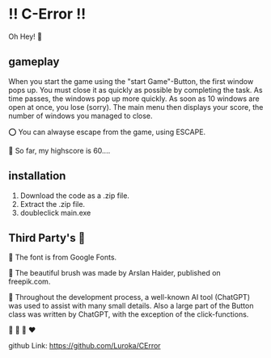 # :bangbang: C-Error :bangbang:

 
Oh Hey! :wave:

  ## gameplay
When you start the game using the "start Game"-Button, the first window pops up. You must close it as quickly as possible by completing the task. As time passes, the windows pop up more quickly. As soon as 10 windows are open at once, you lose (sorry). The main menu then displays your score, the number of windows you managed to close.

:o: You can alwayse escape from the game, using ESCAPE.

:100: So far, my highscore is 60....
 
 ## installation

1. Download the code as a .zip file.
2. Extract the .zip file.
3. doubleclick main.exe

 ## Third Party's :confetti_ball:

:small_orange_diamond: The font is from Google Fonts.

:small_orange_diamond: The beautiful brush was made by Arslan Haider, published on freepik.com.

:small_orange_diamond: Throughout the development process, a well-known AI tool (ChatGPT) was used to assist with many small        details. 
   Also a large part of the Button class was written by ChatGPT, with the exception of the click-functions.

:blue_heart: :purple_heart: :green_heart: :heart:

github Link: https://github.com/Luroka/CError

